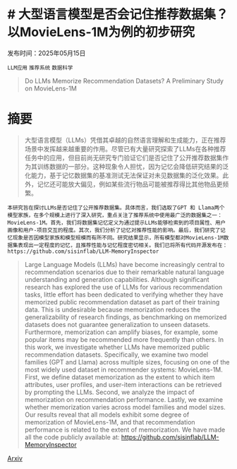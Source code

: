 # # 大型语言模型是否会记住推荐数据集？以MovieLens-1M为例的初步研究

发布时间：2025年05月15日

`LLM应用` `推荐系统` `数据科学`

> Do LLMs Memorize Recommendation Datasets? A Preliminary Study on MovieLens-1M

# 摘要

> 大型语言模型（LLMs）凭借其卓越的自然语言理解和生成能力，正在推荐场景中发挥越来越重要的作用。尽管已有大量研究探索了LLMs在各种推荐任务中的应用，但目前尚无研究专门验证它们是否记住了公开推荐数据集作为其训练数据的一部分。这种现象令人担忧，因为记忆会降低研究结果的泛化能力，基于记忆数据集的基准测试无法保证对未见数据集的泛化效果。此外，记忆还可能放大偏见，例如某些流行物品可能被推荐得比其他物品更频繁。
    
    本研究旨在探讨LLMs是否记住了公开推荐数据集。具体而言，我们选取了GPT 和 Llama两个模型家族，在多个规模上进行了深入研究，重点关注了推荐系统中使用最广泛的数据集之一：MovieLens-1M。首先，我们将数据集记忆定义为通过提示LLMs能够检索到的项目属性、用户画像和用户-项目交互的程度。其次，我们分析了记忆对推荐性能的影响。最后，我们研究了记忆现象是否因模型家族和模型规模而有所不同。研究结果显示，所有模型都对MovieLens-1M数据集表现出一定程度的记忆，且推荐性能与记忆程度密切相关。我们已将所有代码开源发布在：https://github.com/sisinflab/LLM-MemoryInspector

> Large Language Models (LLMs) have become increasingly central to recommendation scenarios due to their remarkable natural language understanding and generation capabilities. Although significant research has explored the use of LLMs for various recommendation tasks, little effort has been dedicated to verifying whether they have memorized public recommendation dataset as part of their training data. This is undesirable because memorization reduces the generalizability of research findings, as benchmarking on memorized datasets does not guarantee generalization to unseen datasets. Furthermore, memorization can amplify biases, for example, some popular items may be recommended more frequently than others.
  In this work, we investigate whether LLMs have memorized public recommendation datasets. Specifically, we examine two model families (GPT and Llama) across multiple sizes, focusing on one of the most widely used dataset in recommender systems: MovieLens-1M. First, we define dataset memorization as the extent to which item attributes, user profiles, and user-item interactions can be retrieved by prompting the LLMs. Second, we analyze the impact of memorization on recommendation performance. Lastly, we examine whether memorization varies across model families and model sizes. Our results reveal that all models exhibit some degree of memorization of MovieLens-1M, and that recommendation performance is related to the extent of memorization. We have made all the code publicly available at: https://github.com/sisinflab/LLM-MemoryInspector

[Arxiv](https://arxiv.org/abs/2505.10212)